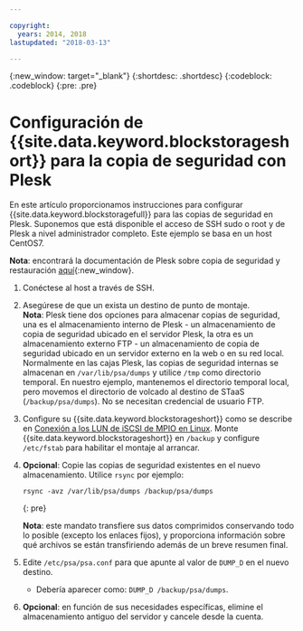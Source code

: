 ```yaml
---

copyright:
  years: 2014, 2018
lastupdated: "2018-03-13"

---
```

{:new_window: target="_blank"}
{:shortdesc: .shortdesc}
{:codeblock: .codeblock}
{:pre: .pre}
 
# Configuración de {{site.data.keyword.blockstorageshort}} para la copia de seguridad con Plesk

En este artículo proporcionamos instrucciones para configurar {{site.data.keyword.blockstoragefull}} para las copias de seguridad en Plesk. Suponemos que está disponible el acceso de SSH sudo o root y de Plesk a nivel administrador completo. Este ejemplo se basa en un host CentOS7.

**Nota**: encontrará la documentación de Plesk sobre copia de seguridad y restauración [aquí](https://docs.plesk.com/en-US/12.5/administrator-guide/backing-up-and-restoration.59256/){:new_window}.

1. Conéctese al host a través de SSH.

2. Asegúrese de que un exista un destino de punto de montaje. <br />
   **Nota**: Plesk tiene dos opciones para almacenar copias de seguridad, una es el almacenamiento interno de Plesk - un almacenamiento de copia de seguridad ubicado en el servidor Plesk, la otra es un almacenamiento externo FTP - un almacenamiento de copia de seguridad ubicado en un servidor externo en la web o en su red local. Normalmente en las cajas Plesk, las copias de seguridad internas se almacenan en `/var/lib/psa/dumps` y utilice `/tmp` como directorio temporal. En nuestro ejemplo, mantenemos el directorio temporal local, pero movemos el directorio de volcado al destino de STaaS (`/backup/psa/dumps`). No se necesitan credencial de usuario FTP.
   
3. Configure su {{site.data.keyword.blockstorageshort}} como se describe en [Conexión a los LUN de iSCSI de MPIO en Linux](accessing_block_storage_linux.html). Monte {{site.data.keyword.blockstorageshort}} en `/backup` y configure `/etc/fstab` para habilitar el montaje al arrancar.

4. **Opcional**: Copie las copias de seguridad existentes en el nuevo almacenamiento. Utilice `rsync` por ejemplo:
   ```
   rsync -avz /var/lib/psa/dumps /backup/psa/dumps
   ```
   {: pre}
    
    **Nota**: este mandato transfiere sus datos comprimidos conservando todo lo posible (excepto los enlaces fijos), y proporciona información sobre qué archivos se están transfiriendo además de un breve resumen final.
    
5. Edite `/etc/psa/psa.conf` para que apunte al valor de `DUMP_D` en el nuevo destino. 
    -  Debería aparecer como: `DUMP_D /backup/psa/dumps`. 

6. **Opcional**: en función de sus necesidades específicas, elimine el almacenamiento antiguo del servidor y cancele desde la cuenta.


